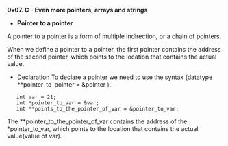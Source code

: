 **0x07. C - Even more pointers, arrays and strings**

 - __Pointer to a pointer__

A pointer to a pointer is a form of multiple indirection, or a chain of pointers.

When we define a pointer to a pointer, the first pointer contains the address of the second pointer, which points to the location that contains the actual value.

- Declaration
To declare a pointer we need to use the syntax (datatype **pointer_to_pointer = &pointer ).
```
   int var = 21;
   int *pointer_to_var = &var;
   int **points_to_the_pointer_of_var = &pointer_to_var;
```
The **pointer_to_the_pointer_of_var contains the address of the *pointer_to_var, which points to the location that contains the actual value(value of var).    